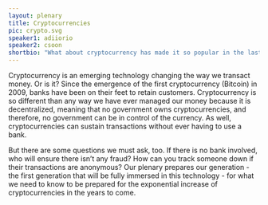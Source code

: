 ```yaml
---
layout: plenary
title: Cryptocurrencies
pic: crypto.svg
speaker1: adiiorio
speaker2: csoon
shortbio: "What about cryptocurrency has made it so popular in the last decade? Is cryptocurrency a viable long-term solution?"
---
```


Cryptocurrency is an emerging technology changing the way we transact money. Or is it? Since the emergence of the first cryptocurrency (Bitcoin) in 2009, banks have been on their feet to retain customers. Cryptocurrency is so different than any way we have ever managed our money because it is decentralized, meaning that no government owns cryptocurrencies, and therefore, no government can be in control of the currency. As well, cryptocurrencies can sustain transactions without ever having to use a bank.

But there are some questions we must ask, too. If there is no bank involved, who will ensure there isn’t any fraud? How can you track someone down if their transactions are anonymous?
Our plenary prepares our generation - the first generation that will be fully immersed in this technology - for what we need to know to be prepared for the exponential increase of cryptocurrencies in the years to come.
